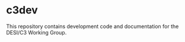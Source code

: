 # c3dev

This repository contains development code and documentation for the DESI/C3 Working Group.
